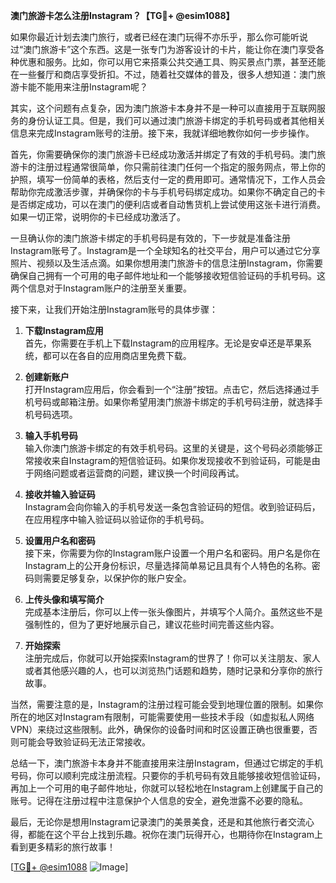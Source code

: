 **澳门旅游卡怎么注册Instagram？【TG💪+ @esim1088】**

如果你最近计划去澳门旅行，或者已经在澳门玩得不亦乐乎，那么你可能听说过“澳门旅游卡”这个东西。这是一张专门为游客设计的卡片，能让你在澳门享受各种优惠和服务。比如，你可以用它来搭乘公共交通工具、购买景点门票，甚至还能在一些餐厅和商店享受折扣。不过，随着社交媒体的普及，很多人想知道：澳门旅游卡能不能用来注册Instagram呢？

其实，这个问题有点复杂，因为澳门旅游卡本身并不是一种可以直接用于互联网服务的身份认证工具。但是，我们可以通过澳门旅游卡绑定的手机号码或者其他相关信息来完成Instagram账号的注册。接下来，我就详细地教你如何一步步操作。

首先，你需要确保你的澳门旅游卡已经成功激活并绑定了有效的手机号码。澳门旅游卡的注册过程通常很简单，你只需前往澳门任何一个指定的服务网点，带上你的护照，填写一份简单的表格，然后支付一定的费用即可。通常情况下，工作人员会帮助你完成激活步骤，并确保你的卡与手机号码绑定成功。如果你不确定自己的卡是否绑定成功，可以在澳门的便利店或者自动售货机上尝试使用这张卡进行消费。如果一切正常，说明你的卡已经成功激活了。

一旦确认你的澳门旅游卡绑定的手机号码是有效的，下一步就是准备注册Instagram账号了。Instagram是一个全球知名的社交平台，用户可以通过它分享照片、视频以及生活点滴。如果你想用澳门旅游卡的信息注册Instagram，你需要确保自己拥有一个可用的电子邮件地址和一个能够接收短信验证码的手机号码。这两个信息对于Instagram账户的注册至关重要。

接下来，让我们开始注册Instagram账号的具体步骤：

1. **下载Instagram应用**  
   首先，你需要在手机上下载Instagram的应用程序。无论是安卓还是苹果系统，都可以在各自的应用商店里免费下载。

2. **创建新账户**  
   打开Instagram应用后，你会看到一个“注册”按钮。点击它，然后选择通过手机号码或邮箱注册。如果你希望用澳门旅游卡绑定的手机号码注册，就选择手机号码选项。

3. **输入手机号码**  
   输入你澳门旅游卡绑定的有效手机号码。这里的关键是，这个号码必须能够正常接收来自Instagram的短信验证码。如果你发现接收不到验证码，可能是由于网络问题或者运营商的问题，建议换一个时间段再试。

4. **接收并输入验证码**  
   Instagram会向你输入的手机号发送一条包含验证码的短信。收到验证码后，在应用程序中输入验证码以验证你的手机号码。

5. **设置用户名和密码**  
   接下来，你需要为你的Instagram账户设置一个用户名和密码。用户名是你在Instagram上的公开身份标识，尽量选择简单易记且具有个人特色的名称。密码则需要足够复杂，以保护你的账户安全。

6. **上传头像和填写简介**  
   完成基本注册后，你可以上传一张头像图片，并填写个人简介。虽然这些不是强制性的，但为了更好地展示自己，建议花些时间完善这些内容。

7. **开始探索**  
   注册完成后，你就可以开始探索Instagram的世界了！你可以关注朋友、家人或者其他感兴趣的人，也可以浏览热门话题和趋势，随时记录和分享你的旅行故事。

当然，需要注意的是，Instagram的注册过程可能会受到地理位置的限制。如果你所在的地区对Instagram有限制，可能需要使用一些技术手段（如虚拟私人网络VPN）来绕过这些限制。此外，确保你的设备时间和时区设置正确也很重要，否则可能会导致验证码无法正常接收。

总结一下，澳门旅游卡本身并不能直接用来注册Instagram，但通过它绑定的手机号码，你可以顺利完成注册流程。只要你的手机号码有效且能够接收短信验证码，再加上一个可用的电子邮件地址，你就可以轻松地在Instagram上创建属于自己的账号。记得在注册过程中注意保护个人信息的安全，避免泄露不必要的隐私。

最后，无论你是想用Instagram记录澳门的美景美食，还是和其他旅行者交流心得，都能在这个平台上找到乐趣。祝你在澳门玩得开心，也期待你在Instagram上看到更多精彩的旅行故事！

[[TG💪+ @esim1088](https://t.me/s/esim1088) ![Image](https://i.postimg.cc/4NQfJmqS/Snipaste-2025-05-13-00-14-12.png)]